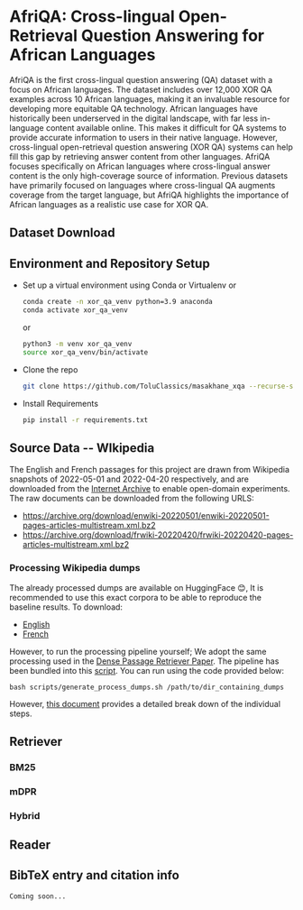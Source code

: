 # AfriQA: Cross-lingual Open-Retrieval Question Answering for African Languages

AfriQA is the first cross-lingual question answering (QA) dataset with a focus on African languages. The dataset includes over 12,000 XOR QA examples across 10 African languages, making it an invaluable resource for developing more equitable QA technology.
African languages have historically been underserved in the digital landscape, with far less in-language content available online. This makes it difficult for QA systems to provide accurate information to users in their native language. However, cross-lingual open-retrieval question answering (XOR QA) systems can help fill this gap by retrieving answer content from other languages.
AfriQA focuses specifically on African languages where cross-lingual answer content is the only high-coverage source of information. Previous datasets have primarily focused on languages where cross-lingual QA augments coverage from the target language, but AfriQA highlights the importance of African languages as a realistic use case for XOR QA.

## Dataset Download



## Environment and Repository Setup

- Set up a virtual environment using Conda or Virtualenv or

    ```bash
    conda create -n xor_qa_venv python=3.9 anaconda
    conda activate xor_qa_venv
    ```
    or
    ```bash
    python3 -m venv xor_qa_venv
    source xor_qa_venv/bin/activate
    ```
- Clone the repo

    ```bash
    git clone https://github.com/ToluClassics/masakhane_xqa --recurse-submodules
    ```
- Install Requirements

    ```bash
    pip install -r requirements.txt
    ```
## Source Data -- WIkipedia

The English and French passages for this project are drawn from Wikipedia snapshots of 2022-05-01 and 2022-04-20 respectively, and are downloaded from the [Internet Archive](https://archive.org/) to enable open-domain experiments.
The raw documents can be downloaded from the following URLS:

- https://archive.org/download/enwiki-20220501/enwiki-20220501-pages-articles-multistream.xml.bz2
- https://archive.org/download/frwiki-20220420/frwiki-20220420-pages-articles-multistream.xml.bz2

### Processing Wikipedia dumps

The already processed dumps are available on HuggingFace 😊, It is recommended to use this exact corpora to be able to reproduce the baseline results.
To download:

- [English](https://huggingface.co/datasets/ToluClassics/masakhane_wiki_100/resolve/main/masakhane_wiki_100-english/corpus.jsonl)
- [French](https://huggingface.co/datasets/ToluClassics/masakhane_wiki_100/resolve/main/masakhane_wiki_100-french/corpus.jsonl)


However, to run the processing pipeline yourself; We adopt the same processing used in the [Dense Passage Retriever Paper](https://arxiv.org/pdf/2004.04906.pdf).
The pipeline has been bundled into this [script](scripts/download_process_dumps.sh). You can run using the code provided below:

```terminal
bash scripts/generate_process_dumps.sh /path/to/dir_containing_dumps
```

However, [this document](docs/process_wiki_dumps.md) provides a detailed break down of the individual steps.

## Retriever

### BM25

### mDPR

### Hybrid

## Reader


## BibTeX entry and citation info

```
Coming soon...
```